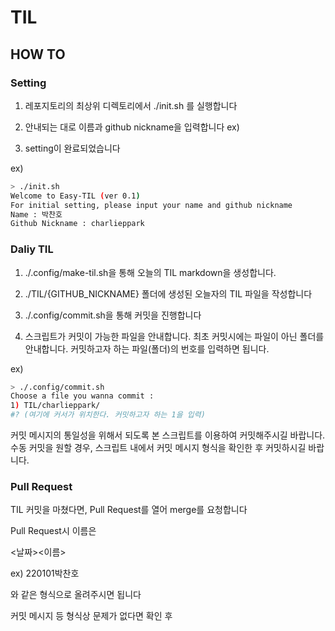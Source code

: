 # TIL

## HOW TO

### Setting

1. 레포지토리의 최상위 디렉토리에서 ./init.sh 를 실행합니다

2. 안내되는 대로 이름과 github nickname을 입력합니다 ex)

3. setting이 완료되었습니다

ex)
```bash
> ./init.sh
Welcome to Easy-TIL (ver 0.1)
For initial setting, please input your name and github nickname
Name : 박찬호
Github Nickname : charlieppark
```

### Daliy TIL

1. ./.config/make-til.sh을 통해 오늘의 TIL markdown을 생성합니다.

2. ./TIL/{GITHUB_NICKNAME} 폴더에 생성된 오늘자의 TIL 파일을 작성합니다

3. ./.config/commit.sh을 통해 커밋을 진행합니다

4. 스크립트가 커밋이 가능한 파일을 안내합니다. 최초 커밋시에는 파일이 아닌 폴더를 안내합니다. 커밋하고자 하는 파일(폴더)의 번호를 입력하면 됩니다.

ex)
```bash
> ./.config/commit.sh
Choose a file you wanna commit :
1) TIL/charlieppark/
#? (여기에 커서가 위치한다. 커밋하고자 하는 1을 입력)
```

커밋 메시지의 통일성을 위해서 되도록 본 스크립트를 이용하여 커밋해주시길 바랍니다. 수동 커밋을 원할 경우, 스크립트 내에서 커밋 메시지 형식을 확인한 후 커밋하시길 바랍니다.

### Pull Request

TIL 커밋을 마쳤다면, Pull Request를 열어 merge를 요청합니다

Pull Request시 이름은

<날짜><이름>

ex) 220101박찬호

와 같은 형식으로 올려주시면 됩니다

커밋 메시지 등 형식상 문제가 없다면 확인 후 
